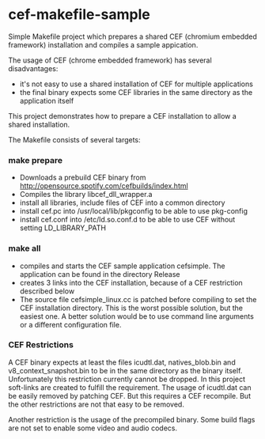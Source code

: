 # cef-makefile-sample
Simple Makefile project which prepares a shared CEF (chromium embedded framework) installation and compiles a sample appication.

The usage of CEF (chrome embedded framework) has several disadvantages:
- it's not easy to use a shared installation of CEF for multiple applications
- the final binary expects some CEF libraries in the same directory as the application itself

This project demonstrates how to prepare a CEF installation to allow a shared installation.

The Makefile consists of several targets:
### make prepare
- Downloads a prebuild CEF binary from http://opensource.spotify.com/cefbuilds/index.html
- Compiles the library libcef_dll_wrapper.a
- install all libraries, include files of CEF into a common directory
- install cef.pc into /usr/local/lib/pkgconfig to be able to use pkg-config
- install cef.conf into /etc/ld.so.conf.d to be able to use CEF without setting LD_LIBRARY_PATH

### make all
- compiles and starts the CEF sample application cefsimple. The application can be found in the directory Release
- creates 3 links into the CEF installation, because of a CEF restriction described below
- The source file cefsimple_linux.cc is patched before compiling to set the CEF installation directory. This is the worst possible solution, but the easiest one. A better solution would be to use command line arguments or a different configuration file.

### CEF Restrictions
A CEF binary expects at least the files icudtl.dat, natives_blob.bin and v8_context_snapshot.bin to be in the same directory as the binary itself. 
Unfortunately this restriction currently cannot be dropped. In this project soft-links are created to fulfill the requirement.
The usage of icudtl.dat can be easily removed by patching CEF. But this requires a CEF recompile. But the other restrictions are not that easy to be removed.

Another restriction is the usage of the precompiled binary. Some build flags are not set to enable some video and audio codecs.
